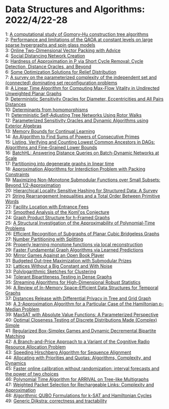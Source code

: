 # Data Structures and Algorithms: 2022/4/22-28  
1: [A computational study of Gomory-Hu construction tree algorithms](https://doi.org/10.48550/arXiv.2204.10169)  
2: [Performance and limitations of the QAOA at constant levels on large  sparse hypergraphs and spin glass models](https://doi.org/10.48550/arXiv.2204.10306)  
3: [Online Two-Dimensional Vector Packing with Advice](https://doi.org/10.48550/arXiv.2204.10322)  
4: [Social Distancing Network Creation](https://doi.org/10.48550/arXiv.2204.10423)  
5: [Hardness of Approximation in P via Short Cycle Removal: Cycle Detection,  Distance Oracles, and Beyond](https://doi.org/10.48550/arXiv.2204.10465)  
6: [Some Optimization Solutions for Relief Distribution](https://doi.org/10.48550/arXiv.2204.10491)  
7: [A survey on the parameterized complexity of the independent set and  (connected) dominating set reconfiguration problems](https://doi.org/10.48550/arXiv.2204.10526)  
8: [A Linear Time Algorithm for Computing Max-Flow Vitality in Undirected  Unweighted Planar Graphs](https://doi.org/10.48550/arXiv.2204.10568)  
9: [Deterministic Sensitivity Oracles for Diameter, Eccentricities and All  Pairs Distances](https://doi.org/10.48550/arXiv.2204.10679)  
10: [Determinants from homomorphisms](https://doi.org/10.48550/arXiv.2204.10718)  
11: [Deterministic Self-Adjusting Tree Networks Using Rotor Walks](https://doi.org/10.48550/arXiv.2204.10754)  
12: [Parameterized Sensitivity Oracles and Dynamic Algorithms using Exterior  Algebras](https://doi.org/10.48550/arXiv.2204.10819)  
13: [Memory Bounds for Continual Learning](https://doi.org/10.48550/arXiv.2204.10830)  
14: [An Algorithm to Find Sums of Powers of Consecutive Primes](https://doi.org/10.48550/arXiv.2204.10930)  
15: [Listing, Verifying and Counting Lowest Common Ancestors in DAGs:  Algorithms and Fine-Grained Lower Bounds](https://doi.org/10.48550/arXiv.2204.10932)  
16: [BatchHL: Answering Distance Queries on Batch-Dynamic Networks at Scale](https://doi.org/10.48550/arXiv.2204.11012)  
17: [Partitioning into degenerate graphs in linear time](https://doi.org/10.48550/arXiv.2204.11100)  
18: [Approximation Algorithms for Interdiction Problem with Packing  Constraints](https://doi.org/10.48550/arXiv.2204.11106)  
19: [Maximizing Non-Monotone Submodular Functions over Small Subsets: Beyond  $1/2$-Approximation](https://doi.org/10.48550/arXiv.2204.11149)  
20: [Hierarchical Locality Sensitive Hashing for Structured Data: A Survey](https://doi.org/10.48550/arXiv.2204.11209)  
21: [String Rearrangement Inequalities and a Total Order Between Primitive  Words](https://doi.org/10.48550/arXiv.2204.11213)  
22: [Facility Location with Entrance Fees](https://doi.org/10.48550/arXiv.2204.11282)  
23: [Smoothed Analysis of the Koml\'os Conjecture](https://doi.org/10.48550/arXiv.2204.11427)  
24: [Graph Product Structure for h-Framed Graphs](https://doi.org/10.48550/arXiv.2204.11495)  
25: [A Structural Investigation of the Approximability of Polynomial-Time  Problems](https://doi.org/10.48550/arXiv.2204.11681)  
26: [Efficient Recognition of Subgraphs of Planar Cubic Bridgeless Graphs](https://doi.org/10.48550/arXiv.2204.11750)  
27: [Number Partitioning with Splitting](https://doi.org/10.48550/arXiv.2204.11753)  
28: [Properly learning monotone functions via local reconstruction](https://doi.org/10.48550/arXiv.2204.11894)  
29: [Faster Fundamental Graph Algorithms via Learned Predictions](https://doi.org/10.48550/arXiv.2204.12055)  
30: [Mirror Games Against an Open Book Player](https://doi.org/10.48550/arXiv.2204.12129)  
31: [Budgeted Out-tree Maximization with Submodular Prizes](https://doi.org/10.48550/arXiv.2204.12162)  
32: [Lattices Without a Big Constant and With Noise](https://doi.org/10.48550/arXiv.2204.12340)  
33: [Polylogarithmic Sketches for Clustering](https://doi.org/10.48550/arXiv.2204.12358)  
34: [Tolerant Bipartiteness Testing in Dense Graphs](https://doi.org/10.48550/arXiv.2204.12397)  
35: [Streaming Algorithms for High-Dimensional Robust Statistics](https://doi.org/10.48550/arXiv.2204.12399)  
36: [A Review of In-Memory Space-Efficient Data Structures for Temporal  Graphs](https://doi.org/10.48550/arXiv.2204.12468)  
37: [Distances Release with Differential Privacy in Tree and Grid Graph](https://doi.org/10.48550/arXiv.2204.12488)  
38: [A 3-Approximation Algorithm for a Particular Case of the Hamiltonian  p-Median Problem](https://doi.org/10.48550/arXiv.2204.12609)  
39: [MaxSAT with Absolute Value Functions: A Parameterized Perspective](https://doi.org/10.48550/arXiv.2204.12614)  
40: [Optimal Closeness Testing of Discrete Distributions Made (Complex)  Simple](https://doi.org/10.48550/arXiv.2204.12640)  
41: [Regularized Box-Simplex Games and Dynamic Decremental Bipartite Matching](https://doi.org/10.48550/arXiv.2204.12721)  
42: [A Branch-and-Price Approach to a Variant of the Cognitive Radio Resource  Allocation Problem](https://doi.org/10.48550/arXiv.2204.12780)  
43: [Speeding Hirschberg Algorithm for Sequence Alignment](https://doi.org/10.48550/arXiv.2204.12801)  
44: [Allocating with Priorities and Quotas: Algorithms, Complexity, and  Dynamics](https://doi.org/10.48550/arXiv.2204.13019)  
45: [Faster online calibration without randomization: interval forecasts and  the power of two choices](https://doi.org/10.48550/arXiv.2204.13087)  
46: [Polynomial Time Algorithm for ARRIVAL on Tree-like Multigraphs](https://doi.org/10.48550/arXiv.2204.13151)  
47: [Weighted Packet Selection for Rechargeable Links: Complexity and  Approximation](https://doi.org/10.48550/arXiv.2204.13459)  
48: [Algorithmic QUBO Formulations for k-SAT and Hamiltonian Cycles](https://doi.org/10.48550/arXiv.2204.13539)  
49: [Generic Dijkstra: correctness and tractability](https://doi.org/10.48550/arXiv.2204.13547)  